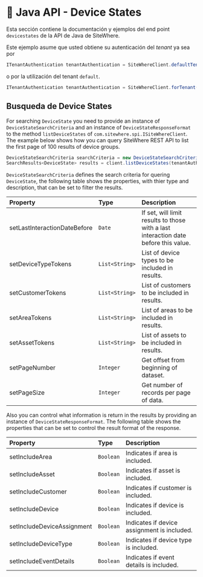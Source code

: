 # :book: Java API - Device States

<Seo/>

Esta sección contiene la documentación y ejemplos del end point `devicestates` de la API de Java de SiteWhere.

Este ejemplo asume que usted obtiene su autenticación del *tenant* ya sea por

```java
ITenantAuthentication tenantAuthentication = SiteWhereClient.defaultTenant();
```

o por la utilización del tenant `default`.

```java
ITenantAuthentication tenantAuthentication = SiteWhereClient.forTenant("token", "auth");
```

## Busqueda de Device States

For searching `DeviceState` you need to provide an instance of `DeviceStateSearchCriteria` and an instance of `DeviceStateResponseFormat` to the method 
`listDeviceStates` of `com.sitewhere.spi.ISiteWhereClient`. The example below shows how you can query SiteWhere REST API to list the first
page of 100 results of device groups.

```java
DeviceStateSearchCriteria searchCriteria = new DeviceStateSearchCriteria(1, 100);
SearchResults<DeviceState> results = client.listDeviceStates(tenantAuthentication, searchCriteria);
```

`DeviceStateSearchCriteria` defines the search criteria for quering `DeviceState`, the following table shows the properties, with 
thier type and description, that can be set to filter the results.

| Property                     | Type           | Description                                                                         |
|:-----------------------------|:---------------|:------------------------------------------------------------------------------------|
| setLastInteractionDateBefore | `Date`         | If set, will limit results to those with a last interaction date before this value. |
| setDeviceTypeTokens          | `List<String>` | List of device types to be included in results.                                     |
| setCustomerTokens            | `List<String>` | List of customers to be included in results.                                        |
| setAreaTokens                | `List<String>` | List of areas to be included in results.                                            |
| setAssetTokens               | `List<String>` | List of assets to be included in results.                                           |
| setPageNumber                | `Integer`      | Get offset from beginning of dataset.                                               |
| setPageSize                  | `Integer`      | Get number of records per page of data.                                             |

Also you can control what information is return in the results by providing an instance of `DeviceStateResponseFormat`.
The following table shows the properties that can be set to control the result format of the response.

| Property                   | Type      | Description                                                    |
|:---------------------------|:----------|:---------------------------------------------------------------|
| setIncludeArea             | `Boolean` | Indicates if area is included.                                 |
| setIncludeAsset            | `Boolean` | Indicates if asset is included.                                |
| setIncludeCustomer         | `Boolean` | Indicates if customer is included.                             |
| setIncludeDevice           | `Boolean` | Indicates if device is included.                               |
| setIncludeDeviceAssignment | `Boolean` | Indicates if device assignment is included.                    |
| setIncludeDeviceType       | `Boolean` | Indicates if device type is included.                          |
| setIncludeEventDetails     | `Boolean` | Indicates if event details is included.                        |
